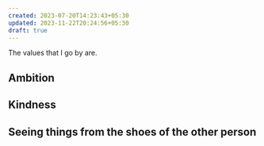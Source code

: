 ```yaml
---
created: 2023-07-20T14:23:43+05:30
updated: 2023-11-22T20:24:56+05:30
draft: true
---
```

The values that I go by are.

## Ambition

## Kindness

## Seeing things from the shoes of the other person


